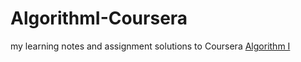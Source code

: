 # AlgorithmI-Coursera
my learning notes and assignment solutions to Coursera [Algorithm I](https://www.coursera.org/learn/algorithms-part1/)

